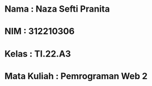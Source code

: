 # Nama : Naza Sefti Pranita 

# NIM : 312210306

# Kelas : TI.22.A3

# Mata Kuliah : Pemrograman Web 2

